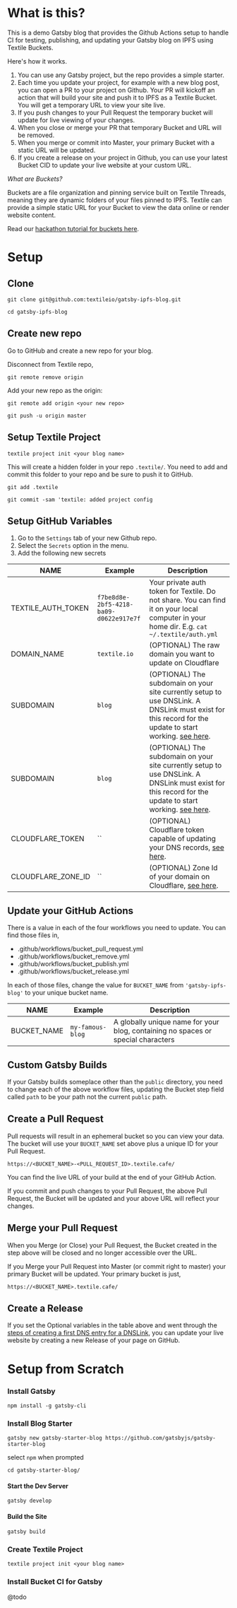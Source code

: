 # What is this?

This is a demo Gatsby blog that provides the Github Actions setup to handle CI for testing, publishing, and updating your Gatsby blog on IPFS using Textile Buckets.

Here's how it works.

1. You can use any Gatsby project, but the repo provides a simple starter.
2. Each time you update your project, for example with a new blog post, you can open a PR to your project on Github. Your PR will kickoff an action that will build your site and push it to IPFS as a Textile Bucket. You will get a temporary URL to view your site live.
3. If you push changes to your Pull Request the temporary bucket will update for live viewing of your changes.
4. When you close or merge your PR that temporary Bucket and URL will be removed.
5. When you merge or commit into Master, your primary Bucket with a static URL will be updated.
6. If you create a release on your project in Github, you can use your latest Bucket CID to update your live website at your custom URL.

_What are Buckets?_

Buckets are a file organization and pinning service built on Textile Threads, meaning they are dynamic folders of your files pinned to IPFS. Textile can provide a simple static URL for your Bucket to view the data online or render website content.

Read our [hackathon tutorial for buckets here](https://blog.textile.io/ethden-come-learn-how-to-publish-dynamic-ipfs-buckets-on-textile/).

# Setup

## Clone

`git clone git@github.com:textileio/gatsby-ipfs-blog.git`

`cd gatsby-ipfs-blog`

## Create new repo

Go to GitHub and create a new repo for your blog.

Disconnect from Textile repo,

`git remote remove origin`

Add your new repo as the origin:

`git remote add origin <your new repo>`

`git push -u origin master`

## Setup Textile Project

`textile project init <your blog name>`

This will create a hidden folder in your repo `.textile/`. You need to add and commit this folder to your repo and be sure to push it to GitHub.

`git add .textile`

`git commit -sam 'textile: added project config`

## Setup GitHub Variables

1. Go to the `Settings` tab of your new Github repo.
2. Select the `Secrets` option in the menu.
3. Add the following new secrets

| NAME | Example | Description|
|------|-------|----------|
| TEXTILE_AUTH_TOKEN | `f7be8d8e-2bf5-4218-ba09-d0622e917e7f` | Your private auth token for Textile. Do not share. You can find it on your local computer in your home dir. E.g. `cat ~/.textile/auth.yml` |
| DOMAIN_NAME | `textile.io` | (OPTIONAL) The raw domain you want to update on Cloudflare |
| SUBDOMAIN | `blog` | (OPTIONAL) The subdomain on your site currently setup to use DNSLink. A DNSLink must exist for this record for the update to start working. [see here](https://blog.textile.io/ethden-using-ci-to-publish-your-webpage-using-ipfs-and-textile-buckets/). |
| SUBDOMAIN | `blog` | (OPTIONAL) The subdomain on your site currently setup to use DNSLink. A DNSLink must exist for this record for the update to start working. [see here](https://blog.textile.io/ethden-using-ci-to-publish-your-webpage-using-ipfs-and-textile-buckets/). |
| CLOUDFLARE_TOKEN | `` | (OPTIONAL) Cloudflare token capable of updating your DNS records, [see here](https://blog.textile.io/ethden-using-ci-to-publish-your-webpage-using-ipfs-and-textile-buckets/). |
| CLOUDFLARE_ZONE_ID | `` | (OPTIONAL) Zone Id of your domain on Cloudflare, [see here](https://blog.textile.io/ethden-using-ci-to-publish-your-webpage-using-ipfs-and-textile-buckets/). |

## Update your GitHub Actions

There is a value in each of the four workflows you need to update. You can find those files in,

* .github/workflows/bucket_pull_request.yml
* .github/workflows/bucket_remove.yml
* .github/workflows/bucket_publish.yml
* .github/workflows/bucket_release.yml
  
In each of those files, change the value for `BUCKET_NAME` from `'gatsby-ipfs-blog'` to your unique bucket name.

| NAME | Example | Description|
|------|-------|----------|
| BUCKET_NAME | `my-famous-blog` | A globally unique name for your blog, containing no spaces or special characters |

## Custom Gatsby Builds

If your Gatsby builds someplace other than the `public` directory, you need to change each of the above workflow files, updating the Bucket step field called `path` to be your path not the current `public` path.

## Create a Pull Request

Pull requests will result in an ephemeral bucket so you can view your data. The bucket will use your `BUCKET_NAME` set above plus a unique ID for your Pull Request. 

`https://<BUCKET_NAME>-<PULL_REQUEST_ID>.textile.cafe/`

You can find the live URL of your build at the end of your GitHub Action.

If you commit and push changes to your Pull Request, the above Pull Request, the Bucket will be updated and your above URL will reflect your changes.

## Merge your Pull Request

When you Merge (or Close) your Pull Request, the Bucket created in the step above will be closed and no longer accessible over the URL. 

If you Merge your Pull Request into Master (or commit right to master) your primary Bucket will be updated. Your primary bucket is just,

`https://<BUCKET_NAME>.textile.cafe/`

## Create a Release

If you set the Optional variables in the table above and went through the [steps of creating a first DNS entry for a DNSLink](https://blog.textile.io/ethden-using-ci-to-publish-your-webpage-using-ipfs-and-textile-buckets/), you can update your live website by creating a new Release of your page on GitHub.

# Setup from Scratch

### Install Gatsby

`npm install -g gatsby-cli`

### Install Blog Starter

`gatsby new gatsby-starter-blog https://github.com/gatsbyjs/gatsby-starter-blog`

select `npm` when prompted

`cd gatsby-starter-blog/`

#### Start the Dev Server

`gatsby develop`

#### Build the Site

`gatsby build`

### Create Textile Project

`textile project init <your blog name>`

### Install Bucket CI for Gatsby

@todo